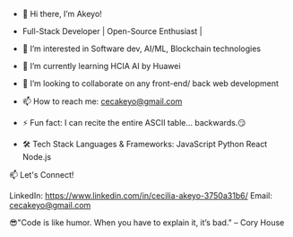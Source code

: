 - 👋 Hi there, I’m Akeyo!
- Full-Stack Developer | Open-Source Enthusiast |
- 👀 I’m interested in Software dev, AI/ML, Blockchain technologies
- 🌱 I’m currently learning HCIA AI by Huawei
- 💞️ I’m looking to collaborate on any front-end/ back web development
- 📫 How to reach me: cecakeyo@gmail.com
- ⚡ Fun fact: I can recite the entire ASCII table… backwards.😏

- 🛠️ Tech Stack
Languages & Frameworks:
JavaScript
Python
React
Node.js

📫 Let's Connect!

LinkedIn: https://www.linkedin.com/in/cecilia-akeyo-3750a31b6/
Email: cecakeyo@gmail.com

😎"Code is like humor. When you have to explain it, it’s bad." – Cory House

<!---
akeyoakeyoakeyo/akeyoakeyoakeyo is a ✨ special ✨ repository because its `README.md` (this file) appears on your GitHub profile.
You can click the Preview link to take a look at your changes.
--->
